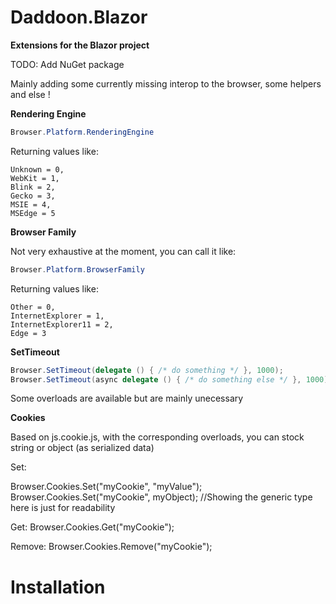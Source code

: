 # Daddoon.Blazor

**Extensions for the Blazor project**

TODO: Add NuGet package

Mainly adding some currently missing interop to the browser, some helpers and else !

**Rendering Engine**

```csharp
Browser.Platform.RenderingEngine
```

Returning values like:

```
Unknown = 0,
WebKit = 1,
Blink = 2,
Gecko = 3,
MSIE = 4,
MSEdge = 5
```

**Browser Family**

Not very exhaustive at the moment, you can call it like:

```csharp
Browser.Platform.BrowserFamily
```

Returning values like:

```
Other = 0,
InternetExplorer = 1,
InternetExplorer11 = 2,
Edge = 3
```

**SetTimeout**

```csharp
Browser.SetTimeout(delegate () { /* do something */ }, 1000);
Browser.SetTimeout(async delegate () { /* do something else */ }, 1000);
```

Some overloads are available but are mainly unecessary

**Cookies**

Based on js.cookie.js, with the corresponding overloads, you can stock string or object (as serialized data)

Set:

Browser.Cookies.Set("myCookie", "myValue");
Browser.Cookies.Set<T>("myCookie", myObject); //Showing the generic type here is just for readability

Get:
Browser.Cookies.Get("myCookie");

Remove:
Browser.Cookies.Remove("myCookie");

# Installation
